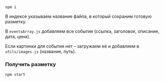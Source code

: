 `npm i`

В индексе указываем название файла, в который сохраним готовую разметку.

В `eventsArray.js` добавляем все события (ссылка, заголовок, описание, дата, цена).

Если картинки для события нет – загружаем её и добавляем в `utils/images.js` (название, путь).

### Получить разметку

`npm start`

